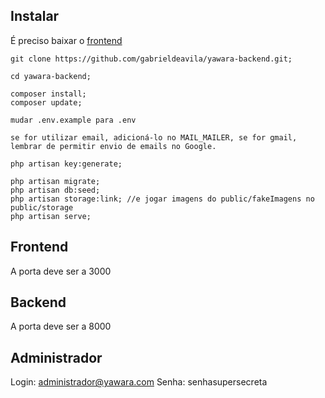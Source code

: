 ## Instalar

É preciso baixar o [frontend](https://github.com/gabrieldeavila/yawara-frontend)

```
git clone https://github.com/gabrieldeavila/yawara-backend.git;

cd yawara-backend;

composer install;
composer update;

mudar .env.example para .env

se for utilizar email, adicioná-lo no MAIL_MAILER, se for gmail, lembrar de permitir envio de emails no Google.

php artisan key:generate;

php artisan migrate;
php artisan db:seed;
php artisan storage:link; //e jogar imagens do public/fakeImagens no public/storage
php artisan serve;

```

## Frontend

A porta deve ser a 3000

## Backend

A porta deve ser a 8000

## Administrador

Login: administrador@yawara.com
Senha: senhasupersecreta
